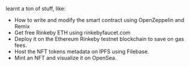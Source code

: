 learnt a ton of stuff, like:

* How to write and modify the smart contract using OpenZeppelin and Remix
* Get free Rinkeby ETH using rinkebyfaucet.com
* Deploy it on the Ethereum Rinkeby testnet blockchain to save on gas fees.
* Host the NFT tokens metadata on IPFS using Filebase.
* Mint an NFT and visualize it on OpenSea.

